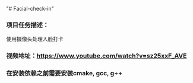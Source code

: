 "# Facial-check-in" 
### 项目任务描述：
使用摄像头处理人脸打卡

### 视频地址：https://www.youtube.com/watch?v=sz25xxF_AVE
### 在安装依赖之前需要安装cmake, gcc, g++
